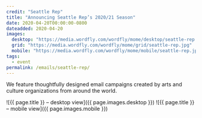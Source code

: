 ```yaml
---
credit: "Seattle Rep"
title: "Announcing Seattle Rep’s 2020/21 Season"
date: 2020-04-20T00:00:00-0800
dateadded: 2020-04-20
images:
  desktop: "https://media.wordfly.com/wordfly/mome/desktop/seattle-rep.jpg"
  grid: "https://media.wordfly.com/wordfly/mome/grid/seattle-rep.jpg"
  mobile: "https://media.wordfly.com/wordfly/mome/mobile/seattle-rep.jpg"
tags:
  - event
permalink: /emails/seattle-rep/
---
```

We feature thoughtfully designed email campaigns created by arts and culture organizations from around the world.

![{{ page.title }} – desktop view]({{ page.images.desktop }})
![{{ page.title }} – mobile view]({{ page.images.mobile }})
